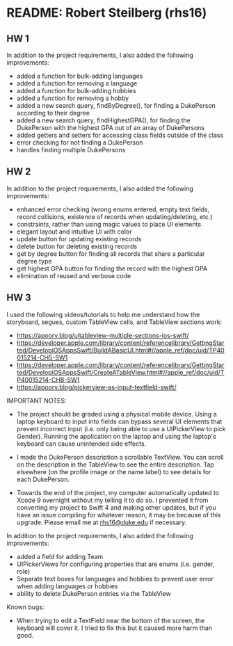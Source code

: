 # README: Robert Steilberg (rhs16)

## HW 1

In addition to the project requirements, I also added the following improvements:

* added a function for bulk-adding languages
* added a function for removing a language
* added a function for bulk-adding hobbies
* added a function for removing a hobby
* added a new search query, findByDegree(), for finding a DukePerson according to their degree
* added a new search query, findHighestGPA(), for finding the DukePerson with the highest GPA out of an array of DukePersons
* added getters and setters for accessing class fields outside of the class
* error checking for not finding a DukePerson
* handles finding multiple DukePersons

## HW 2

In addition to the project requirements, I also added the following improvements:

* enhanced error checking (wrong enums entered, empty text fields, record collisions, existence of records when updating/deleting, etc.)
* constraints, rather than using magic values to place UI elements
* elegant layout and intuitive UI with color
* update button for updating existing records
* delete button for deleting existing records
* get by degree button for finding all records that share a particular degree type
* get highest GPA button for finding the record with the highest GPA
* elimination of reused and verbose code

## HW 3

I used the following videos/tutorials to help me understand how the storyboard, segues, custom TableView cells, and TableView sections work:

* https://apoorv.blog/uitableview-multiple-sections-ios-swift/
* https://developer.apple.com/library/content/referencelibrary/GettingStarted/DevelopiOSAppsSwift/BuildABasicUI.html#//apple_ref/doc/uid/TP40015214-CH5-SW1
* https://developer.apple.com/library/content/referencelibrary/GettingStarted/DevelopiOSAppsSwift/CreateATableView.html#//apple_ref/doc/uid/TP40015214-CH8-SW1
* https://apoorv.blog/pickerview-as-input-textfield-swift/

IMPORTANT NOTES:

* The project should be graded using a physical mobile device. Using a laptop keyboard to input into fields can bypass several UI elements that prevent incorrect input (i.e. only being able to use a UIPickerView to pick Gender). Running the application on the laptop and using the laptop's keyboard can cause unintended side effects.

* I made the DukePerson description a scrollable TextView. You can scroll on the description in the TableView to see the entire description. Tap elsewhere (on the profile image or the name label) to see details for each DukePerson.

* Towards the end of the project, my computer automatically updated to Xcode 9 overnight without my telling it to do so. I prevented it from converting my project to Swift 4 and making other updates, but if you have an issue compiling for whatever reason, it may be because of this upgrade. Please email me at rhs16@duke.edu if necessary.

In addition to the project requirements, I also added the following improvements:

* added a field for adding Team
* UIPickerViews for configuring properties that are enums (i.e. gender, role)
* Separate text boxes for languages and hobbies to prevent user error when adding languages or hobbies
* ability to delete DukePerson entries via the TableView

Known bugs:

* When trying to edit a TextField near the bottom of the screen, the keyboard will cover it. I tried to fix this but it caused more harm than good.
